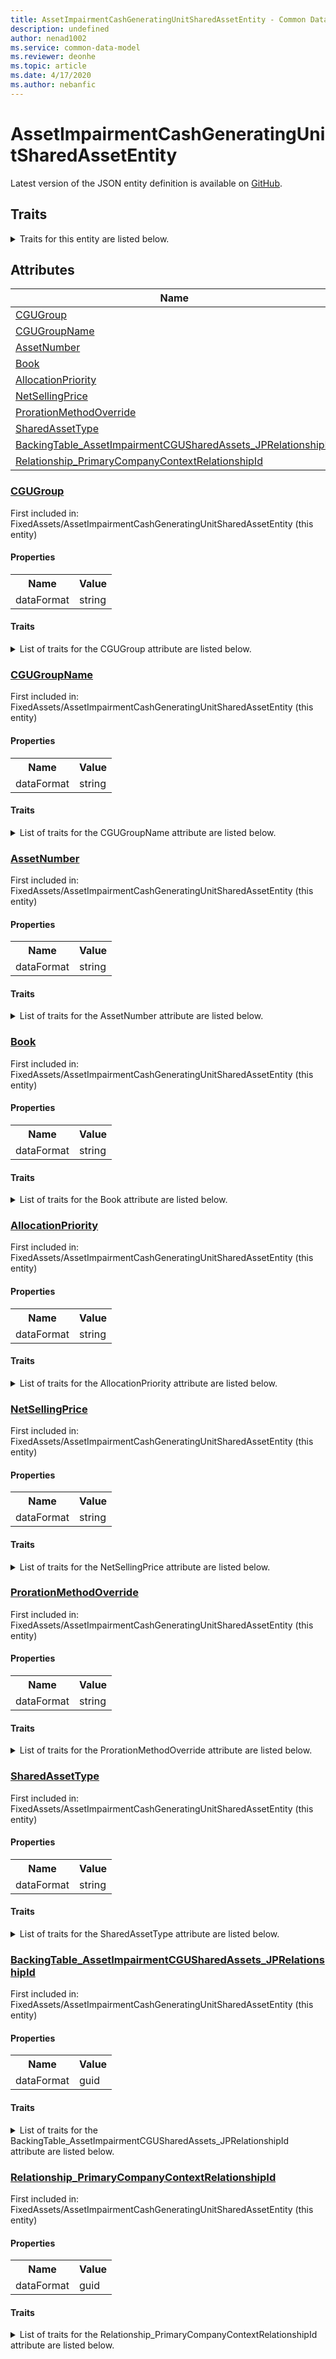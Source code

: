 ```yaml
---
title: AssetImpairmentCashGeneratingUnitSharedAssetEntity - Common Data Model | Microsoft Docs
description: undefined
author: nenad1002
ms.service: common-data-model
ms.reviewer: deonhe
ms.topic: article
ms.date: 4/17/2020
ms.author: nebanfic
---
```


# AssetImpairmentCashGeneratingUnitSharedAssetEntity

  
 Latest version of the JSON entity definition is available on <a href="https://github.com/Microsoft/CDM/tree/master/schemaDocuments/core/erp/Entities/Finance/FixedAssets/AssetImpairmentCashGeneratingUnitSharedAssetEntity.cdm.json" target="_blank">GitHub</a>.  

## Traits

<details>
<summary>Traits for this entity are listed below.  
</summary>

**is.CDM.entityVersion**  
  <table><tr><th>Parameter</th><th>Value</th><th>Data type</th><th>Explanation</th></tr><tr><td>versionNumber</td><td>"1.0.0"</td><td>string</td><td>semantic version number of the entity</td></tr></table>

**is.application.releaseVersion**  
  <table><tr><th>Parameter</th><th>Value</th><th>Data type</th><th>Explanation</th></tr><tr><td>releaseVersion</td><td>"10.0.13.0"</td><td>string</td><td>semantic version number of the application introducing this entity</td></tr></table>

</details>

## Attributes

|Name|Description|First Included in Instance|
|---|---|---|
|[CGUGroup](#CGUGroup)||<a href="AssetImpairmentCashGeneratingUnitSharedAssetEntity.md" target="_blank">FixedAssets/AssetImpairmentCashGeneratingUnitSharedAssetEntity</a>|
|[CGUGroupName](#CGUGroupName)||<a href="AssetImpairmentCashGeneratingUnitSharedAssetEntity.md" target="_blank">FixedAssets/AssetImpairmentCashGeneratingUnitSharedAssetEntity</a>|
|[AssetNumber](#AssetNumber)||<a href="AssetImpairmentCashGeneratingUnitSharedAssetEntity.md" target="_blank">FixedAssets/AssetImpairmentCashGeneratingUnitSharedAssetEntity</a>|
|[Book](#Book)||<a href="AssetImpairmentCashGeneratingUnitSharedAssetEntity.md" target="_blank">FixedAssets/AssetImpairmentCashGeneratingUnitSharedAssetEntity</a>|
|[AllocationPriority](#AllocationPriority)||<a href="AssetImpairmentCashGeneratingUnitSharedAssetEntity.md" target="_blank">FixedAssets/AssetImpairmentCashGeneratingUnitSharedAssetEntity</a>|
|[NetSellingPrice](#NetSellingPrice)||<a href="AssetImpairmentCashGeneratingUnitSharedAssetEntity.md" target="_blank">FixedAssets/AssetImpairmentCashGeneratingUnitSharedAssetEntity</a>|
|[ProrationMethodOverride](#ProrationMethodOverride)||<a href="AssetImpairmentCashGeneratingUnitSharedAssetEntity.md" target="_blank">FixedAssets/AssetImpairmentCashGeneratingUnitSharedAssetEntity</a>|
|[SharedAssetType](#SharedAssetType)||<a href="AssetImpairmentCashGeneratingUnitSharedAssetEntity.md" target="_blank">FixedAssets/AssetImpairmentCashGeneratingUnitSharedAssetEntity</a>|
|[BackingTable_AssetImpairmentCGUSharedAssets_JPRelationshipId](#BackingTable_AssetImpairmentCGUSharedAssets_JPRelationshipId)||<a href="AssetImpairmentCashGeneratingUnitSharedAssetEntity.md" target="_blank">FixedAssets/AssetImpairmentCashGeneratingUnitSharedAssetEntity</a>|
|[Relationship_PrimaryCompanyContextRelationshipId](#Relationship_PrimaryCompanyContextRelationshipId)||<a href="AssetImpairmentCashGeneratingUnitSharedAssetEntity.md" target="_blank">FixedAssets/AssetImpairmentCashGeneratingUnitSharedAssetEntity</a>|

### <a href=#CGUGroup name="CGUGroup">CGUGroup</a>

First included in: FixedAssets/AssetImpairmentCashGeneratingUnitSharedAssetEntity (this entity)  

#### Properties

<table><tr><th>Name</th><th>Value</th></tr><tr><td>dataFormat</td><td>string</td></tr></table>

#### Traits

<details>
<summary>List of traits for the CGUGroup attribute are listed below.</summary>

**is.dataFormat.character**  
**is.dataFormat.big**  
**is.dataFormat.array**  
**is.dataFormat.character**  
**is.dataFormat.array**  
</details>

### <a href=#CGUGroupName name="CGUGroupName">CGUGroupName</a>

First included in: FixedAssets/AssetImpairmentCashGeneratingUnitSharedAssetEntity (this entity)  

#### Properties

<table><tr><th>Name</th><th>Value</th></tr><tr><td>dataFormat</td><td>string</td></tr></table>

#### Traits

<details>
<summary>List of traits for the CGUGroupName attribute are listed below.</summary>

**is.dataFormat.character**  
**is.dataFormat.big**  
**is.dataFormat.array**  
**is.dataFormat.character**  
**is.dataFormat.array**  
</details>

### <a href=#AssetNumber name="AssetNumber">AssetNumber</a>

First included in: FixedAssets/AssetImpairmentCashGeneratingUnitSharedAssetEntity (this entity)  

#### Properties

<table><tr><th>Name</th><th>Value</th></tr><tr><td>dataFormat</td><td>string</td></tr></table>

#### Traits

<details>
<summary>List of traits for the AssetNumber attribute are listed below.</summary>

**is.dataFormat.character**  
**is.dataFormat.big**  
**is.dataFormat.array**  
**is.dataFormat.character**  
**is.dataFormat.array**  
</details>

### <a href=#Book name="Book">Book</a>

First included in: FixedAssets/AssetImpairmentCashGeneratingUnitSharedAssetEntity (this entity)  

#### Properties

<table><tr><th>Name</th><th>Value</th></tr><tr><td>dataFormat</td><td>string</td></tr></table>

#### Traits

<details>
<summary>List of traits for the Book attribute are listed below.</summary>

**is.dataFormat.character**  
**is.dataFormat.big**  
**is.dataFormat.array**  
**is.dataFormat.character**  
**is.dataFormat.array**  
</details>

### <a href=#AllocationPriority name="AllocationPriority">AllocationPriority</a>

First included in: FixedAssets/AssetImpairmentCashGeneratingUnitSharedAssetEntity (this entity)  

#### Properties

<table><tr><th>Name</th><th>Value</th></tr><tr><td>dataFormat</td><td>string</td></tr></table>

#### Traits

<details>
<summary>List of traits for the AllocationPriority attribute are listed below.</summary>

**is.dataFormat.character**  
**is.dataFormat.big**  
**is.dataFormat.array**  
**is.dataFormat.character**  
**is.dataFormat.array**  
</details>

### <a href=#NetSellingPrice name="NetSellingPrice">NetSellingPrice</a>

First included in: FixedAssets/AssetImpairmentCashGeneratingUnitSharedAssetEntity (this entity)  

#### Properties

<table><tr><th>Name</th><th>Value</th></tr><tr><td>dataFormat</td><td>string</td></tr></table>

#### Traits

<details>
<summary>List of traits for the NetSellingPrice attribute are listed below.</summary>

**is.dataFormat.character**  
**is.dataFormat.big**  
**is.dataFormat.array**  
**is.dataFormat.character**  
**is.dataFormat.array**  
</details>

### <a href=#ProrationMethodOverride name="ProrationMethodOverride">ProrationMethodOverride</a>

First included in: FixedAssets/AssetImpairmentCashGeneratingUnitSharedAssetEntity (this entity)  

#### Properties

<table><tr><th>Name</th><th>Value</th></tr><tr><td>dataFormat</td><td>string</td></tr></table>

#### Traits

<details>
<summary>List of traits for the ProrationMethodOverride attribute are listed below.</summary>

**is.dataFormat.character**  
**is.dataFormat.big**  
**is.dataFormat.array**  
**is.dataFormat.character**  
**is.dataFormat.array**  
</details>

### <a href=#SharedAssetType name="SharedAssetType">SharedAssetType</a>

First included in: FixedAssets/AssetImpairmentCashGeneratingUnitSharedAssetEntity (this entity)  

#### Properties

<table><tr><th>Name</th><th>Value</th></tr><tr><td>dataFormat</td><td>string</td></tr></table>

#### Traits

<details>
<summary>List of traits for the SharedAssetType attribute are listed below.</summary>

**is.dataFormat.character**  
**is.dataFormat.big**  
**is.dataFormat.array**  
**is.dataFormat.character**  
**is.dataFormat.array**  
</details>

### <a href=#BackingTable_AssetImpairmentCGUSharedAssets_JPRelationshipId name="BackingTable_AssetImpairmentCGUSharedAssets_JPRelationshipId">BackingTable_AssetImpairmentCGUSharedAssets_JPRelationshipId</a>

First included in: FixedAssets/AssetImpairmentCashGeneratingUnitSharedAssetEntity (this entity)  

#### Properties

<table><tr><th>Name</th><th>Value</th></tr><tr><td>dataFormat</td><td>guid</td></tr></table>

#### Traits

<details>
<summary>List of traits for the BackingTable_AssetImpairmentCGUSharedAssets_JPRelationshipId attribute are listed below.</summary>

**is.dataFormat.character**  
**is.dataFormat.big**  
**is.dataFormat.array**  
**is.dataFormat.guid**  
**means.identity.entityId**  
**is.linkedEntity.identifier**  
Marks the attribute(s) that hold foreign key references to a linked (used as an attribute) entity. This attribute is added to the resolved entity to enumerate the referenced entities.  <table><tr><th>Parameter</th><th>Value</th><th>Data type</th><th>Explanation</th></tr><tr><td>entityReferences</td><td><table><tr><th>entityReference</th><th>attributeReference</th></tr><tr><td><a href="../../../Tables/Finance/FixedAssets/Miscellaneous/AssetImpairmentCGUSharedAssets_JP.md" target="_blank">/core/erp/Tables/Finance/FixedAssets/Miscellaneous/AssetImpairmentCGUSharedAssets_JP.cdm.json/AssetImpairmentCGUSharedAssets_JP</a></td><td><a href="../../../Tables/Finance/FixedAssets/Miscellaneous/AssetImpairmentCGUSharedAssets_JP.md#RecId" target="_blank">RecId</a></td></tr></table></td><td>entity</td><td>a reference to the constant entity holding the list of entity references</td></tr></table>

**is.dataFormat.guid**  
**is.dataFormat.character**  
**is.dataFormat.array**  
</details>

### <a href=#Relationship_PrimaryCompanyContextRelationshipId name="Relationship_PrimaryCompanyContextRelationshipId">Relationship_PrimaryCompanyContextRelationshipId</a>

First included in: FixedAssets/AssetImpairmentCashGeneratingUnitSharedAssetEntity (this entity)  

#### Properties

<table><tr><th>Name</th><th>Value</th></tr><tr><td>dataFormat</td><td>guid</td></tr></table>

#### Traits

<details>
<summary>List of traits for the Relationship_PrimaryCompanyContextRelationshipId attribute are listed below.</summary>

**is.dataFormat.character**  
**is.dataFormat.big**  
**is.dataFormat.array**  
**is.dataFormat.guid**  
**means.identity.entityId**  
**is.linkedEntity.identifier**  
Marks the attribute(s) that hold foreign key references to a linked (used as an attribute) entity. This attribute is added to the resolved entity to enumerate the referenced entities.  <table><tr><th>Parameter</th><th>Value</th><th>Data type</th><th>Explanation</th></tr><tr><td>entityReferences</td><td><table><tr><th>entityReference</th><th>attributeReference</th></tr><tr><td><a href="../../../Tables/Finance/Ledger/Main/CompanyInfo.md" target="_blank">/core/erp/Tables/Finance/Ledger/Main/CompanyInfo.cdm.json/CompanyInfo</a></td><td><a href="../../../Tables/Finance/Ledger/Main/CompanyInfo.md#RecId" target="_blank">RecId</a></td></tr></table></td><td>entity</td><td>a reference to the constant entity holding the list of entity references</td></tr></table>

**is.dataFormat.guid**  
**is.dataFormat.character**  
**is.dataFormat.array**  
</details>
